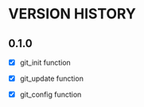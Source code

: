 # VERSION HISTORY

## 0.1.0
- [x] git_init function
- [x] git_update function 
- [x] git_config function


